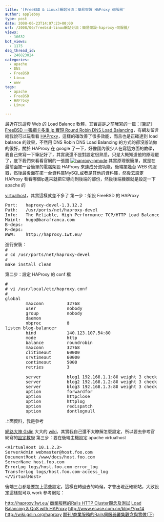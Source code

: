 ```yaml
---
title: '[FreeBSD & Linux]網站分流：簡易架設 HAProxy 伺服器'
author: appleboy
type: post
date: 2008-06-23T14:07:23+00:00
url: /2008/06/freebsd-linux網站分流：簡易架設-haproxy-伺服器/
views:
  - 10632
bot_views:
  - 1175
dsq_thread_id:
  - 246823024
categories:
  - apache
  - DNS
  - FreeBSD
  - Linux
  - www
tags:
  - apache
  - FreeBSD
  - HAProxy
  - Linux

---
```

最近在玩這套 Web 的 Load Balance 軟體，其實這是之前我寫的一篇：[[筆記] FreeBSD 一張網卡多重 ip 實現 Round Robin DNS Load Balancing][1]，有網友留言給我說可以玩看看 [HAProxy][2]，這樣的確改善了很多效能，而且也是正確達到 load balance 的效果，不然用 DNS Robin DNS Load Balancing 的方式的卻沒辦法做的很好，關於 HAProxy 在 google 了一下，好像國內很少人在寫這方面的教學，我自己來寫一下筆記好了，其實我還不是對設定很熟悉，只是大概知道他的原理罷了，底下我們來看看官網的一張圖 [<img src="https://i1.wp.com/farm4.staticflickr.com/3211/2603471691_6d083bbeed.jpg?resize=363%2C290&#038;ssl=1" alt="haproxy-pmode" data-recalc-dims="1" />][3] <!--more--> 其實原理很簡單，就是在最前面擺一台簡單的電腦架設 HAProxy 來達成分流功能，後端擺幾台 WEB 伺服器，然後最後面在擺一台資料庫MySQL或者是其他的資料庫，然後去設定 HAProxy 看看哪個ip進來就把它導向到後端的部份，然後後端機器就是設定一下 apache 的 

[virtualhost][4]，其實這樣就差不多了 第一步：架設 FreeBSD 的 HAProxy 

<pre class="brush: bash; title: ; notranslate" title="">Port:   haproxy-devel-1.3.12.2
Path:   /usr/ports/net/haproxy-devel
Info:   The Reliable, High Performance TCP/HTTP Load Balancer
Maint:  hugo@barafranca.com
B-deps:
R-deps:
WWW:    http://haproxy.1wt.eu/</pre>

<pre class="brush: bash; title: ; notranslate" title="">進行安裝：
#
# cd /usr/ports/net/haproxy-devel
#
make install clean</pre> 第二步：設定 HAProxy 的 conf 檔 

<pre class="brush: bash; title: ; notranslate" title="">#
# vi /usr/local/etc/haproxy.conf
#
global
        maxconn         32768
        user            nobody
        group           nobody
        daemon
        nbproc          8
listen blog-balancer
        bind            140.123.107.54:80
        mode            http
        balance         roundrobin
        maxconn         32768
        clitimeout      60000
        srvtimeout      60000
        contimeout      5000
        retries         3

        server          blog1 192.168.1.1:80 weight 3 check
        server          blog2 192.168.1.2:80 weight 3 check
        server          blog3 192.168.1.3:80 weight 3 check
        option          forwardfor
        option          httpclose
        option          httplog
        option          redispatch
        option          dontlognull
</pre> 上面資料，我是參考 

[網路大神 Gslin][5] 大大的 [wiki][6]，其實我自己還不太瞭解怎麼設定，所以要去參考官網寫的[設定教學][7] 第三步：要在後端主機設定 apache virtualhost 

<pre class="brush: bash; title: ; notranslate" title="">&lt;VirtualHost 10.1.2.3>
ServerAdmin webmaster@host.foo.com
DocumentRoot /www/docs/host.foo.com
ServerName host.foo.com
ErrorLog logs/host.foo.com-error_log
TransferLog logs/host.foo.com-access_log
&lt;/VirtualHost> 
</pre> 後端三台都是要加上這些設定，這樣在轉過去的時候，才會出現正確網站，大致設定這樣就可以 work 參考網站： 

<a href="http://haproxy.1wt.eu/" target="_blank">http://haproxy.1wt.eu/</a> [商業服務的Rails HTTP Cluster觀念及測試][8] [Load Balancing & QoS with HAProxy][9] <a href="http://www.ecase.com.cn/blog/?p=14" target="_blank">http://www.ecase.com.cn/blog/?p=14</a> <a href="http://wiki.gslin.org/haproxy" target="_blank">http://wiki.gslin.org/haproxy</a> [期刊/商業服務的Rails伺服器叢集觀念與實做(下)][10]

 [1]: http://blog.wu-boy.com/2008/06/01/274/
 [2]: http://haproxy.1wt.eu/
 [3]: https://www.flickr.com/photos/appleboy/2603471691/ "haproxy-pmode by appleboy46, on Flickr"
 [4]: http://httpd.apache.org/docs/2.0/mod/core.html#virtualhost
 [5]: http://blog.gslin.org/
 [6]: http://wiki.gslin.org/haproxy
 [7]: http://haproxy.1wt.eu/download/1.3/doc/haproxy-en.txt
 [8]: http://www.adj.idv.tw/html/42/t-242.html
 [9]: http://www.igvita.com/2008/05/13/load-balancing-qos-with-haproxy/
 [10]: http://www.tsima.org.tw/wiki/index.php/%E6%9C%9F%E5%88%8A/%E5%95%86%E6%A5%AD%E6%9C%8D%E5%8B%99%E7%9A%84Rails%E4%BC%BA%E6%9C%8D%E5%99%A8%E5%8F%A2%E9%9B%86%E8%A7%80%E5%BF%B5%E8%88%87%E5%AF%A6%E5%81%9A(%E4%B8%8B)